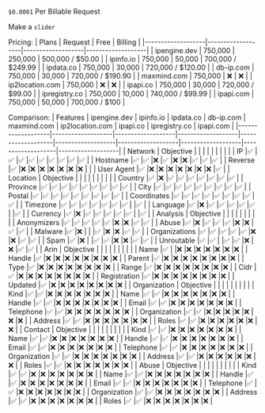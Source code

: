 `$0.0001` Per Billable Request

Make a `slider`

Pricing:
| Plans             | Request           | Free              | Billing           |
|-------------------|-------------------|-------------------|-------------------|
| ipengine.dev      | 750,000           | 250,000           | 500,000 / $50.00  |
| ipinfo.io         | 750,000           | 50,000            | 700,000 / $249.99 |
| ipdata.co         | 750,000           | 30,000            | 720,000 / $120.00 |
| db-ip.com         | 750,000           | 30,000            | 720,000 / $190.90 |
| maxmind.com       | 750,000           | :x:               | :x:               |
| ip2location.com   | 750,000           | :x:               | :x:               |
| ipapi.co          | 750,000           | 30,000            | 720,000 / $99.00  |
| ipregistry.co     | 750,000           | 10,000            | 740,000 / $99.99  |
| ipapi.com         | 750,000           | 50,000            | 700,000 / $100    |

Comparison:
| Features          | ipengine.dev      | ipinfo.io         | ipdata.co         | db-ip.com         | maxmind.com       | ip2location.com   | ipapi.co          | ipregistry.co     | ipapi.com         |
|-------------------|-------------------|-------------------|-------------------|-------------------|-------------------|-------------------|-------------------|-------------------|-------------------|
| Network           | Objective         |                   |                   |                   |                   |                   |                   |                   |                   |
| IP                |:white_check_mark: |:white_check_mark: |:white_check_mark: |:white_check_mark: |:white_check_mark: |:white_check_mark: |:white_check_mark: |:white_check_mark: |:white_check_mark: |
| Hostname          |:white_check_mark: |:white_check_mark: |:x:                |:white_check_mark: |:x:                |:x:                |:white_check_mark: |:white_check_mark: |:white_check_mark: |
| Reverse           |:white_check_mark: |:x:                |:x:                |:x:                |:x:                |:x:                |:x:                |:x:                |                   |
| User Agent        |:white_check_mark: |:x:                |:x:                |:x:                |:x:                |:x:                |:x:                |:x:                |:white_check_mark: |
| Location          | Objective         |                   |                   |                   |                   |                   |                   |                   |                   |
| Country           |:white_check_mark: |:x:                |:white_check_mark: |:white_check_mark: |:white_check_mark: |:white_check_mark: |:white_check_mark: |:white_check_mark: |:white_check_mark: |
| Province          |:white_check_mark: |:white_check_mark: |:white_check_mark: |:white_check_mark: |:white_check_mark: |:white_check_mark: |:white_check_mark: |:white_check_mark: |:white_check_mark: |
| City              |:white_check_mark: |:white_check_mark: |:white_check_mark: |:white_check_mark: |:white_check_mark: |:white_check_mark: |:white_check_mark: |:white_check_mark: |:white_check_mark: |
| Postal            |:white_check_mark: |:white_check_mark: |:white_check_mark: |:white_check_mark: |:white_check_mark: |:white_check_mark: |:white_check_mark: |:white_check_mark: |:white_check_mark: |
| Coordinates       |:white_check_mark: |:white_check_mark: |:white_check_mark: |:white_check_mark: |:white_check_mark: |:white_check_mark: |:white_check_mark: |:white_check_mark: |:white_check_mark: |
| Timezone          |:white_check_mark: |:white_check_mark: |:white_check_mark: |:white_check_mark: |:white_check_mark: |:white_check_mark: |:white_check_mark: |                   |:white_check_mark: |
| Language          |:white_check_mark: |:x:                |:white_check_mark: |:white_check_mark: |:white_check_mark: |:white_check_mark: |:white_check_mark: |                   |:white_check_mark: |
| Currency          |:white_check_mark: |:x:                |:white_check_mark: |:white_check_mark: |:white_check_mark: |:white_check_mark: |:white_check_mark: |                   |:white_check_mark: |
| Analysis          | Objective         |                   |                   |                   |                   |                   |                   |                   |                   |
| Anonymizers       |:white_check_mark: |:white_check_mark: |:white_check_mark: |:white_check_mark: |:white_check_mark: |:x:                |:x:                |:white_check_mark: |:white_check_mark: |
| Abuse             |:white_check_mark: |:x:                |:white_check_mark: |:white_check_mark: |:white_check_mark: |:x:                |:x:                |:white_check_mark: |:white_check_mark: |
| Malware           |:white_check_mark: |:x:                |                   |                   |:white_check_mark: |:x:                |:x:                |:white_check_mark: |:white_check_mark: |
| Organizations     |:white_check_mark: |:white_check_mark: |:white_check_mark: |:white_check_mark: |:white_check_mark: |:x:                |:x:                |:white_check_mark: |:white_check_mark: |
| Spam              |:white_check_mark: |:x:                |                   |:white_check_mark: |:white_check_mark: |:x:                |:x:                |:white_check_mark: |:white_check_mark: |
| Unroutable        |:white_check_mark: |:white_check_mark: |                   |:white_check_mark: |:white_check_mark: |:x:                |:x:                |:white_check_mark: |:white_check_mark: |
| Arin              | Objective         |                   |                   |                   |                   |                   |                   |                   |                   |
| Name              |:white_check_mark: |                   |:x:                |:x:                |:x:                |:x:                |:x:                |:x:                |:x:                |
| Handle            |:white_check_mark: |:x:                |:x:                |:x:                |:x:                |:x:                |:x:                |:x:                |:x:                |
| Parent            |:white_check_mark: |:x:                |:x:                |:x:                |:x:                |:x:                |:x:                |:x:                |:x:                |
| Type              |:white_check_mark: |:x:                |:x:                |:x:                |:x:                |:x:                |:x:                |:x:                |:x:                |
| Range             |:white_check_mark: |:x:                |:x:                |:x:                |:x:                |:x:                |:x:                |:x:                |:x:                |
| Cidr              |:white_check_mark: |:x:                |:x:                |:x:                |:x:                |:x:                |:x:                |:x:                |:x:                |
| Registration      |:white_check_mark: |:x:                |:x:                |:x:                |:x:                |:x:                |:x:                |:x:                |:x:                |
| Updated           |:white_check_mark: |:x:                |:x:                |:x:                |:x:                |:x:                |:x:                |:x:                |:x:                |
| Organization      | Objective         |                   |                   |                   |                   |                   |                   |                   |                   |
| Kind              |:white_check_mark: |:white_check_mark: |:x:                |:x:                |:x:                |:x:                |:x:                |:x:                |:x:                |
| Name              |:white_check_mark: |:white_check_mark: |:x:                |:x:                |:x:                |:x:                |:x:                |:x:                |:x:                |
| Handle            |:white_check_mark: |:white_check_mark: |:x:                |:x:                |:x:                |:x:                |:x:                |:x:                |:x:                |
| Email             |:white_check_mark: |:white_check_mark: |:x:                |:x:                |:x:                |:x:                |:x:                |:x:                |:x:                |
| Telephone         |:white_check_mark: |:white_check_mark: |:x:                |:x:                |:x:                |:x:                |:x:                |:x:                |:x:                |
| Organization      |:white_check_mark: |:white_check_mark: |:x:                |:x:                |:x:                |:x:                |:x:                |:x:                |:x:                |
| Address           |:white_check_mark: |:white_check_mark: |:x:                |:x:                |:x:                |:x:                |:x:                |:x:                |:x:                |
| Roles             |:white_check_mark: |:white_check_mark: |:x:                |:x:                |:x:                |:x:                |:x:                |:x:                |:x:                |
| Contact           | Objective         |                   |                   |                   |                   |                   |                   |                   |                   |
| Kind              |:white_check_mark: |:white_check_mark: |:x:                |:x:                |:x:                |:x:                |:x:                |:x:                |:x:                |
| Name              |:white_check_mark: |:white_check_mark: |:x:                |:x:                |:x:                |:x:                |:x:                |:x:                |:x:                |
| Handle            |:white_check_mark: |:white_check_mark: |:x:                |:x:                |:x:                |:x:                |:x:                |:x:                |:x:                |
| Email             |:white_check_mark: |:white_check_mark: |:x:                |:x:                |:x:                |:x:                |:x:                |:x:                |:x:                |
| Telephone         |:white_check_mark: |:white_check_mark: |:x:                |:x:                |:x:                |:x:                |:x:                |:x:                |:x:                |
| Organization      |:white_check_mark: |:white_check_mark: |:x:                |:x:                |:x:                |:x:                |:x:                |:x:                |:x:                |
| Address           |:white_check_mark: |:white_check_mark: |:x:                |:x:                |:x:                |:x:                |:x:                |:x:                |:x:                |
| Roles             |:white_check_mark: |:white_check_mark: |:x:                |:x:                |:x:                |:x:                |:x:                |:x:                |:x:                |
| Abuse             | Objective         |                   |                   |                   |                   |                   |                   |                   |                   |
| Kind              |:white_check_mark: |:white_check_mark: |:x:                |:x:                |:x:                |:x:                |:x:                |:x:                |:x:                |
| Name              |:white_check_mark: |:white_check_mark: |:x:                |:x:                |:x:                |:x:                |:x:                |:x:                |:x:                |
| Handle            |:white_check_mark: |:white_check_mark: |:x:                |:x:                |:x:                |:x:                |:x:                |:x:                |:x:                |
| Email             |:white_check_mark: |:white_check_mark: |:x:                |:x:                |:x:                |:x:                |:x:                |:x:                |:x:                |
| Telephone         |:white_check_mark: |:white_check_mark: |:x:                |:x:                |:x:                |:x:                |:x:                |:x:                |:x:                |
| Organization      |:white_check_mark: |:white_check_mark: |:x:                |:x:                |:x:                |:x:                |:x:                |:x:                |:x:                |
| Address           |:white_check_mark: |:white_check_mark: |:x:                |:x:                |:x:                |:x:                |:x:                |:x:                |:x:                |
| Roles             |:white_check_mark: |:white_check_mark: |:x:                |:x:                |:x:                |:x:                |:x:                |:x:                |:x:                |
